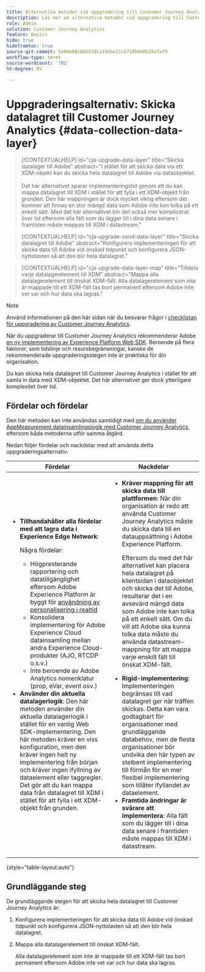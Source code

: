 ```yaml
---
title: Alternativa metoder vid uppgradering till Customer Journey Analytics
description: Läs mer om alternativa metoder vid uppgradering till Customer Journey Analytics
role: Admin
solution: Customer Journey Analytics
feature: Basics
hide: true
hidefromtoc: true
source-git-commit: 5e80e68c6b5d3dca19dae21c6719b040b28afaf9
workflow-type: tm+mt
source-wordcount: '701'
ht-degree: 0%

---
```


# Uppgraderingsalternativ: Skicka datalagret till Customer Journey Analytics {#data-collection-data-layer}

<!-- markdownlint-disable MD034 -->

>[!CONTEXTUALHELP]
>id="cja-upgrade-data-layer"
>title="Skicka datalager till Adobe"
>abstract="I stället för att skicka data via ett XDM-objekt kan du skicka hela datalagret till Adobe via dataobjektet.<br><br>Det här alternativet sparar implementeringstid genom att du kan mappa datalagret till XDM i stället för att fylla i ett XDM-objekt från grunden. Den här mappningen är dock mycket viktig eftersom det kommer att finnas en stor mängd data som Adobe inte kan tolka på ett enkelt sätt. Med det här alternativet blir det också mer komplicerat över tid eftersom alla fält som du lägger till i dina data senare i framtiden måste mappas till XDM i datastream."

<!-- markdownlint-enable MD034 -->

<!-- markdownlint-disable MD034 -->

>[!CONTEXTUALHELP]
>id="cja-upgrade-send-data-layer"
>title="Skicka datalagret till Adobe"
>abstract="Konfigurera implementeringen för att skicka data till Adobe vid önskad tidpunkt och konfigurera JSON-nyttolasten så att den blir hela datalagret."

<!-- markdownlint-enable MD034 -->

<!-- markdownlint-disable MD034 -->

>[!CONTEXTUALHELP]
>id="cja-upgrade-data-layer-map"
>title="Tilldela varje datalagerelement till XDM"
>abstract="Mappa alla datalagerelement till önskat XDM-fält. Alla datalagerelement som inte är mappade till ett XDM-fält tas bort permanent eftersom Adobe inte vet var och hur data ska lagras."

<!-- markdownlint-enable MD034 -->

>[!NOTE]
> 
>Använd informationen på den här sidan när du besvarar frågor i [checklistan för uppgradering av Customer Journey Analytics](https://gigazelle.github.io/cja-ttv/).

När du uppgraderar till Customer Journey Analytics rekommenderar Adobe [en ny implementering av Experience Platform Web SDK](/help/getting-started/cja-upgrade/cja-upgrade-recommendations.md). Beroende på flera faktorer, som tidslinje och resursbegränsningar, kanske de rekommenderade uppgraderingsstegen inte är praktiska för din organisation.

Du kan skicka hela datalagret till Customer Journey Analytics i stället för att samla in data med XDM-objektet. Det här alternativet ger dock ytterligare komplexitet över tid.

## Fördelar och fördelar

Den här metoden kan inte användas samtidigt med [om du använder AppMeasurement datainsamlingslogik med Customer Journey Analytics](/help/getting-started/cja-upgrade/cja-upgrade-alternative-appmeasurement.md), eftersom båda metoderna utför samma åtgärd.

Nedan följer fördelar och nackdelar med att använda detta uppgraderingsalternativ:

| Fördelar | Nackdelar |
|----------|---------|
| <ul><li>**Tillhandahåller alla fördelar med att lagra data i Experience Edge Network**: <p>Några fördelar:</p><ul><li>Högpresterande rapportering och datatillgänglighet eftersom Adobe Experience Platform är byggt för [användning av personalisering i realtid](https://experienceleague.adobe.com/docs/experience-platform/destinations/ui/activate/configure-personalization-destinations.html)</li><li>Konsolidera implementering för Adobe Experience Cloud datainsamling mellan andra Experience Cloud-produkter (AJO, RTCDP o.s.v.)</li><li>Inte beroende av Adobe Analytics nomenklatur (prop, eVar, event osv.)</li></ul><li>**Använder din aktuella datalagerlogik**: Den här metoden använder din aktuella datalagerlogik i stället för en vanlig Web SDK-implementering. Den här metoden kräver en viss konfiguration, men den kräver ingen helt ny implementering från början och kräver ingen ifyllning av dataelement eller taggregler. Det gör att du kan mappa data från datalagret till XDM i stället för att fylla i ett XDM-objekt från grunden.</li></ul> | <ul><li>**Kräver mappning för att skicka data till plattformen**: När din organisation är redo att använda Customer Journey Analytics måste du skicka data till en datauppsättning i Adobe Experience Platform. <p>Eftersom du med det här alternativet kan placera hela datalagret på klientsidan i dataobjektet och skicka det till Adobe, resulterar det i en avsevärd mängd data som Adobe inte kan tolka på ett enkelt sätt. Om du vill att Adobe ska kunna tolka data måste du använda datastream-mappning för att mappa varje enskilt fält till önskat XDM-fält.</p></li><li>**Rigid-implementering**: Implementeringen begränsas till vad datalagret ger när träffen skickas. Detta kan vara godtagbart för organisationer med grundläggande databehov, men de flesta organisationer bör undvika den här typen av stelbent implementering till förmån för en mer flexibel implementering som tillåter ifyllandet av dataelement.</li><li>**Framtida ändringar är svårare att implementera**: Alla fält som du lägger till i dina data senare i framtiden måste mappas till XDM i datastream.</li></ul> |

{style="table-layout:auto"}

## Grundläggande steg

De grundläggande stegen för att skicka hela datalagret till Customer Journey Analytics är:

1. Konfigurera implementeringen för att skicka data till Adobe vid önskad tidpunkt och konfigurera JSON-nyttolasten så att den blir hela datalagret.

1. Mappa alla datalagerelement till önskat XDM-fält.

   Alla datalagerelement som inte är mappade till ett XDM-fält tas bort permanent eftersom Adobe inte vet var och hur data ska lagras.



